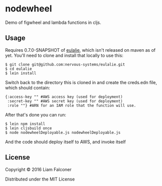 # nodewheel

Demo of figwheel and lambda functions in cljs. 

## Usage
Requires 0.7.0-SNAPSHOT of [eulalie](https://github.com/nervous-systems/eulalie), which isn't released on maven as of yet. You'll need to clone and install that locally to use this:

```
$ git clone git@github.com:nervous-systems/eulalie.git
$ cd eulalie
$ lein install
```

Switch back to the directory this is cloned in and create the creds.edn file, which should contain:

```
{:access-key "" #AWS access key (used for deployment)
 :secret-key "" #AWS secret key (used for deployment)
 :role ""} #ARN for an IAM role that the function will use.
```

After that's done you can run:

```
$ lein npm install
$ lein cljsbuild once
$ node nodewheelDeployable.js nodewheelDeployable.js
```

And the code should deploy itself to AWS, and invoke itself

## License

Copyright © 2016 Liam Falconer

Distributed under the MIT License 